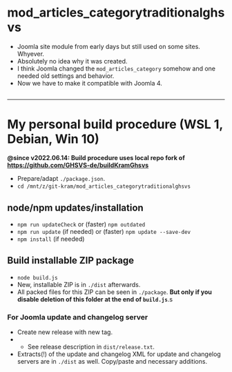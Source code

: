 # mod_articles_categorytraditionalghsvs
- Joomla site module from early days but still used on some sites. Whyever.
- Absolutely no idea why it was created.
- I think Joomla changed the `mod_articles_category` somehow and one needed old settings and behavior.
- Now we have to make it compatible with Joomla 4.

 ##

-----------------------------------------------------

# My personal build procedure (WSL 1, Debian, Win 10)

**@since v2022.06.14: Build procedure uses local repo fork of https://github.com/GHSVS-de/buildKramGhsvs**

- Prepare/adapt `./package.json`.
- `cd /mnt/z/git-kram/mod_articles_categorytraditionalghsvs`

## node/npm updates/installation
- `npm run updateCheck` or (faster) `npm outdated`
- `npm run update` (if needed) or (faster) `npm update --save-dev`
- `npm install` (if needed)

## Build installable ZIP package
- `node build.js`
- New, installable ZIP is in `./dist` afterwards.
- All packed files for this ZIP can be seen in `./package`. **But only if you disable deletion of this folder at the end of `build.js`**.s

### For Joomla update and changelog server
- Create new release with new tag.
- - See release description in `dist/release.txt`.
- Extracts(!) of the update and changelog XML for update and changelog servers are in `./dist` as well. Copy/paste and necessary additions.
